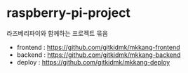 # raspberry-pi-project
라즈베리파이와 함께하는 프로젝트 묶음

- frontend : https://github.com/gitkidmk/mkkang-frontend
- backend : https://github.com/gitkidmk/mkkang-backend
- deploy : https://github.com/gitkidmk/mkkang-deploy
